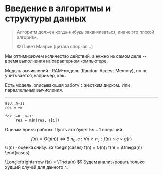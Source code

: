 # Введение в алгоритмы и структуры данных

> Алгоритм должен когда-нибудь заканчиваться, иначе это плохой алгоритм.
>
> © Павел Маврин (цитата спорная...)



Мы оптимизируем количество действий, а нужно на самом деле -- время выполнения на характерном компьютере.

Модель вычислений - RAM-модель (Random Access Memory), но не учитывается, например, кэш.

Есть модель, описывающая работу с жёстким диском. Или параллельные вычисления.

___

```pseudocode
a[0..n-1]
res = +∞

for i=0..n-1:
	 res = min(res, a[i])
```

Оценим время работы. Пусть это будет $5n + 1$ операций.


$$
f(n) = O(g(n))
\Longleftrightarrow
\exists ~ n_0, c: \forall n \geq n_0: f(n) \leq c \times g(n)
$$
$\Omega(n)$ - оценка снизу.
$$
\begin{cases}
      f(n) = O(n)\\
      f(n) = \Omega(n)
\end{cases}

\Longleftrightarrow f(n) = \Theta(n)
$$
Будем анализировать только худший случай для данного n.